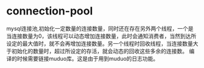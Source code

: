 # connection-pool
mysql连接池,初始化一定数量的连接数量，同时还在存在另外两个线程，一个是当连接数量为0，该线程可以动态增加连接数量，此时会通知消费者，当然到达所设定的最大值时，就不会再增加连接数量。另一个线程时回收线程，当连接数量大于初始化的数量时，超过所设定的存活，就会动态的回收这些多余的连接数。
编译的时候需要链接muduo库。这是由于用到muduo的日志功能。
